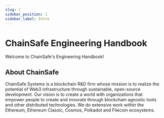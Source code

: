 ```yaml
---
slug: /
sidebar_position: 1
sidebar_label: Intro
---
```


# ChainSafe Engineering Handbook

Welcome to ChainSafe's Engineering Handbook!

## About ChainSafe

ChainSafe Systems is a blockchain R&D firm whose mission is to realize the potential of Web3 infrastructure through sustainable, open-source development. Our vision is to create a world with organizations that empower people to create and innovate through blockchain agnostic tools and other distributed technologies. We do extensive work within the Ethereum, Ethereum Classic, Cosmos, Polkadot and Filecoin ecosystems.
